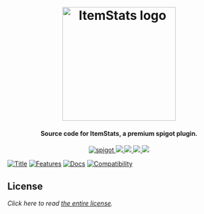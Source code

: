 <h1 align="center">
  <br>
  <img src=https://i.imgur.com/f2tyPyi.png" alt="ItemStats logo" width="256">
  <br>
</h1>

<h4 align="center">Source code for ItemStats, a premium spigot plugin.</h4>

<p align="center">
    <a href="https://www.spigotmc.org/resources/itemstats.79573/">
        <img alt="spigot" src="https://img.shields.io/badge/spigot-itemstats-ff935e?style=for-the-badge"/>
    </a>
    <a href="https://bstats.org/plugin/bukkit/ItemStats" alt="bstats servers">
        <img src="https://img.shields.io/bstats/servers/9865?color=ff935e&style=for-the-badge"/>
    </a>
    <a href="https://bstats.org/plugin/bukkit/ItemStats" alt="bstats players">
        <img src="https://img.shields.io/bstats/players/9865?color=ff935e&style=for-the-badge"/>
    </a>
    <a href="https://auxilor.gitbook.io/itemstats/" alt="Docs (gitbook)">
        <img src="https://img.shields.io/badge/docs-gitbook-ff935e?style=for-the-badge&logo=appveyor"/>
    </a>
    <a href="https://discord.gg/ZcwpSsE/" alt="Discord">
        <img src="https://img.shields.io/discord/452518336627081236?label=discord&style=for-the-badge&color=ff935e"/>
    </a>
</p>


[![Title](https://i.imgur.com/yTJ5sFk.png)]()
[![Features](https://i.imgur.com/KkIbknf.png)]()
[![Docs](https://i.imgur.com/0460Lv0.png)](https://auxilor.gitbook.io/itemstats/)
[![Compatibility](https://i.imgur.com/oRdt6W7.png)]()

## License
*Click here to read [the entire license](https://github.com/Auxilor/ItemStats/blob/master/LICENSE.md).*
